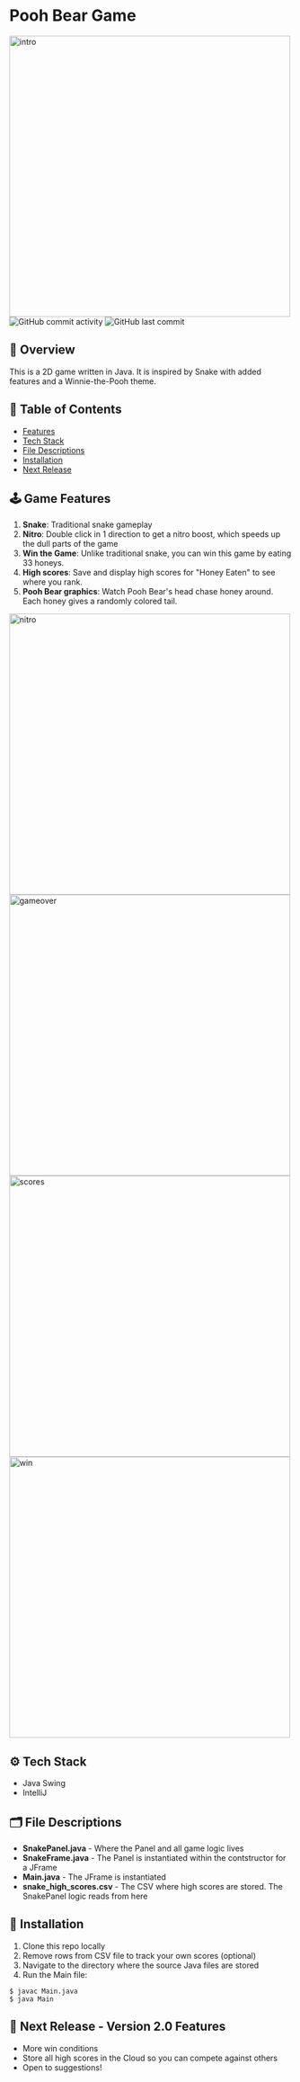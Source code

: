 
# Pooh Bear Game
<img width="500" alt="intro" src="https://user-images.githubusercontent.com/31792170/173160983-bcf42e7c-738e-4cb4-85af-0c0ea89d9377.png">
<img alt="GitHub commit activity" src="https://img.shields.io/github/commit-activity/m/aaroncorona/Pooh-Bear-Game">
<img alt="GitHub last commit" src="https://img.shields.io/github/last-commit/aaroncorona/Pooh-Bear-Game">


## 🐻 Overview
This is a 2D game written in Java. It is inspired by Snake with added features and a Winnie-the-Pooh theme.

## 📖 Table of Contents
* [Features](#%EF%B8%8F-game-features)
* [Tech Stack](#%EF%B8%8F-tech-stack)
* [File Descriptions](#%EF%B8%8F-file-descriptions)
* [Installation](#-installation)
* [Next Release](#-next-release---version-20-features)


## 🕹️ Game Features
1. **Snake**: Traditional snake gameplay
2. **Nitro**: Double click in 1 direction to get a nitro boost, which speeds up the dull parts of the game
3. **Win the Game**: Unlike traditional snake, you can win this game by eating 33 honeys.
4. **High scores**: Save and display high scores for "Honey Eaten" to see where you rank.
5. **Pooh Bear graphics**: Watch Pooh Bear's head chase honey around. Each honey gives a randomly colored tail.
<img width="500" alt="nitro" src="https://user-images.githubusercontent.com/31792170/173169436-1af02a61-b6a8-4f53-91c7-999a734d60cc.png">
<img width="500" alt="gameover" src="https://user-images.githubusercontent.com/31792170/173163046-817ceb01-c7ff-4465-9498-21090919c827.png">
<img width="500" alt="scores" src="https://user-images.githubusercontent.com/31792170/173162995-3186db38-a1ac-4fae-8221-6f435e7d546e.png">
<img width="500" alt="win" src="https://user-images.githubusercontent.com/31792170/173169340-2e513548-d169-4510-8b36-ea39caa113ce.png">

## ⚙️ Tech Stack
* Java Swing
* IntelliJ


## 🗂️ File Descriptions
* **SnakePanel.java** - Where the Panel and all game logic lives
* **SnakeFrame.java** - The Panel is instantiated within the contstructor for a JFrame
* **Main.java** - The JFrame is instantiated
* **snake_high_scores.csv** - The CSV where high scores are stored. The SnakePanel logic reads from here


## 🚀 Installation
1. Clone this repo locally 
2. Remove rows from CSV file to track your own scores (optional)
3. Navigate to the directory where the source Java files are stored
4. Run the Main file:
```
$ javac Main.java
$ java Main
```

## 🚧 Next Release - Version 2.0 Features
* More win conditions
* Store all high scores in the Cloud so you can compete against others
* Open to suggestions!


